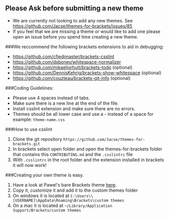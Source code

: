 ## Please Ask before submitting a new theme
* We are currently not looking to add any new themes. See https://github.com/Jacse/themes-for-brackets/issues/85
* If you feel that we are missing a theme or would like to add one please open an issue before you spend time creating a new theme.

###We reccommend the following brackets extensions to aid in debugging:

* https://github.com/cfjedimaster/brackets-csslint
* https://github.com/dsbonev/whitespace-normalizer
* https://github.com/mikaeljorhult/brackets-todo (optional)
* https://github.com/DennisKehrig/brackets-show-whitespace (optional)
* https://github.com/couzteau/brackets-git-info (optional)

###Coding Guidelines:

* Please use 4 spaces instead of tabs.
* Make sure there is a new line at the end of the file.
* Install csslint extension and make sure there are no errors.
* Themes should be all lower case and use a - instead of a space for example: `theme-name.css`

###How to use csslint

1. Clone the git repository `https://github.com/Jacse/themes-for-brackets.git`
2. In brackets select open folder and open the themes-for-brackets folder that contains this `CONTRIBUTING.md` and the `.csslintrc` file
3. With `.csslintrc` in the root folder and the extension installed in brackets it will now work!

###Creating your own theme is easy.
1. Have a look at Pawel's bare Brackets theme [here](https://github.com/trimek/BearTheme/blob/master/BearTheme.css).
2. Copy it, customize it and add it to the custom themes folder
  3. On windows it is located at `C:\Users\\[USERNAME]\AppData\Roaming\Brackets\custom themes`
  4. On a mac it is located at `~/Library/Application Support/Brackets/custom themes`
